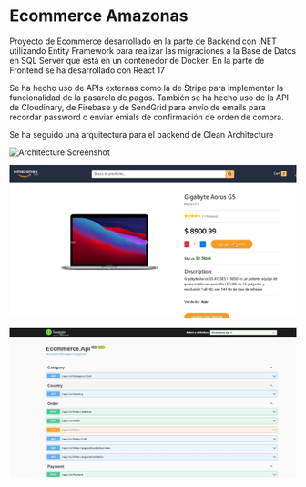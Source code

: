 
# Ecommerce Amazonas

Proyecto de Ecommerce desarrollado en la parte de Backend con .NET utilizando Entity Framework para realizar las migraciones a la Base de Datos en SQL Server que está en un contenedor de Docker. En la parte de Frontend se ha desarrollado con React 17

Se ha hecho uso de APIs externas como la de Stripe para implementar la funcionalidad de la pasarela de pagos. También se ha hecho uso de la API de Cloudinary, de Firebase y de SendGrid para envío de emails para recordar password o enviar emials de confirmación de orden de compra.

Se ha seguido una arquitectura para el backend de Clean Architecture



![Architecture Screenshot](https://miro.medium.com/v2/resize:fit:800/1*0R0r00uF1RyRFxkxo3HVDg.png)


![Front Screenshot](front.jpg)

![Backend Screenshot](swagger.jpg)

